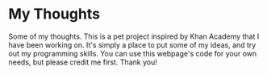 # My Thoughts
Some of my thoughts.
This is a pet project inspired by Khan Academy that I have been working on. It's simply a place to put some of my ideas, and try out my programming skills. You can use this webpage's code for your own needs, but please credit me first. Thank you!
